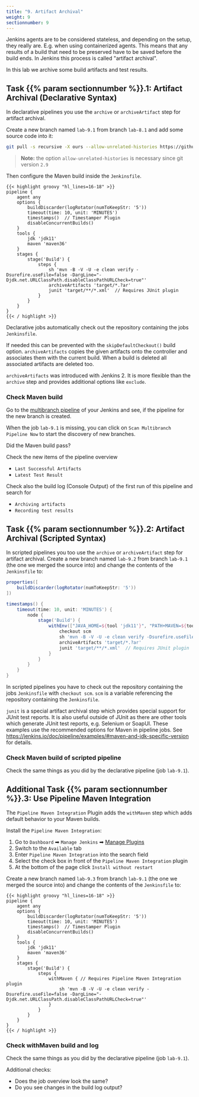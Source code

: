 ```yaml
---
title: "9. Artifact Archival"
weight: 9
sectionnumber: 9
---
```


Jenkins agents are to be considered stateless, and depending on the setup, they really are. E.g. when using containerized agents.
This means that any results of a build that need to be preserved have to be saved before the build ends.
In Jenkins this process is called "artifact archival".

In this lab we archive some build artifacts and test results.


## Task {{% param sectionnumber %}}.1: Artifact Archival (Declarative Syntax)

In declarative pipelines you use the ``archive`` or ``archiveArtifact`` step for artifact archival.

Create a new branch named ``lab-9.1`` from branch ``lab-8.1`` and add some source code into it:

```bash
git pull -s recursive -X ours --allow-unrelated-histories https://github.com/LableOrg/java-maven-junit-helloworld
```

> **Note:** the option ``allow-unrelated-histories`` is necessary since git version ``2.9``

Then configure the Maven build inside the ``Jenkinsfile``.

<!--
```groovy
pipeline {
    agent any // with hosted env use agent { label env.JOB_NAME.split('/')[0] }
```
-->

```
{{< highlight groovy "hl_lines=16-18" >}}
pipeline {
    agent any
    options {
        buildDiscarder(logRotator(numToKeepStr: '5'))
        timeout(time: 10, unit: 'MINUTES')
        timestamps()  // Timestamper Plugin
        disableConcurrentBuilds()
    }
    tools {
        jdk 'jdk11'
        maven 'maven36'
    }
    stages {
        stage('Build') {
            steps {
                sh 'mvn -B -V -U -e clean verify -Dsurefire.useFile=false -DargLine="-Djdk.net.URLClassPath.disableClassPathURLCheck=true"'
                archiveArtifacts 'target/*.?ar'
                junit 'target/**/*.xml'  // Requires JUnit plugin
            }
        }
    }
}
{{< / highlight >}}
```

Declarative jobs automatically check out the repository containing the jobs ``Jenkinsfile``.

If needed this can be prevented with the ``skipDefaultCheckout()`` build option. ``archiveArtifacts`` copies the given artifacts onto the controller and associates them with the current build. When a build is deleted all associated artifacts are deleted too.

``archiveArtifacts`` was introduced with Jenkins 2. It is more flexible than the ``archive`` step and provides additional options like ``exclude``.


### Check Maven build

Go to the [multibranch pipeline](http://localhost:8080/job/techlab/) of your Jenkins and see, if the pipeline for the new branch is created.

When the job `lab-9.1` is missing, you can click on `Scan Multibranch Pipeline Now` to start the discovery of new branches.

Did the Maven build pass?

Check the new items of the pipeline overview

* ``Last Successful Artifacts``
* ``Latest Test Result``

Check also the build log (Console Output) of the first run of this pipeline and search for

* ``Archiving artifacts``
* ``Recording test results``


## Task {{% param sectionnumber %}}.2: Artifact Archival (Scripted Syntax)

In scripted pipelines you too use the ``archive`` or ``archiveArtifact`` step for artifact archival.
Create a new branch named ``lab-9.2`` from branch ``lab-9.1`` (the one we merged the source into) and change the contents of the ``Jenkinsfile`` to:

<!--
```groovy
...
        node { // with hosted env use node(env.JOB_NAME.split('/')[0])
...
```
-->

```groovy
properties([
    buildDiscarder(logRotator(numToKeepStr: '5'))
])

timestamps() {
    timeout(time: 10, unit: 'MINUTES') {
        node {
            stage('Build') {
                withEnv(["JAVA_HOME=${tool 'jdk11'}", "PATH+MAVEN=${tool 'maven36'}/bin:${env.JAVA_HOME}/bin"]) {
                    checkout scm
                    sh 'mvn -B -V -U -e clean verify -Dsurefire.useFile=false -DargLine="-Djdk.net.URLClassPath.disableClassPathURLCheck=true"'
                    archiveArtifacts 'target/*.?ar'
                    junit 'target/**/*.xml'  // Requires JUnit plugin
                }
            }
        }
    }
}
```

In scripted pipelines you have to check out the repository containing the jobs ``Jenkinsfile`` with ``checkout scm``. ``scm`` is a variable referencing the repository containing the ``Jenkinsfile``.

``junit`` is a special artifact archival step which provides special support for JUnit test reports. It is also useful outside of JUnit as there are other tools which generate JUnit test reports, e.g. Selenium or SoapUI.
These examples use the recommended options for Maven in pipeline jobs.
See <https://jenkins.io/doc/pipeline/examples/#maven-and-jdk-specific-version> for details.


### Check Maven build of scripted pipeline

Check the same things as you did by the declarative pipeline (job `lab-9.1`).


## Additional Task {{% param sectionnumber %}}.3: Use Pipeline Maven Integration

The `Pipeline Maven Integration` Plugin adds the `withMaven` step which adds default behavior to your Maven builds.

Install the `Pipeline Maven Integration`:

1. Go to `Dashboard` ➡ `Manage Jenkins` ➡ [Manage Plugins](http://localhost:8080/pluginManager/)
1. Switch to the `Available` tab
1. Enter `Pipeline Maven Integration` into the search field
1. Select the check box in front of the `Pipeline Maven Integration` plugin
1. At the bottom of the page click `Install without restart`

Create a new branch named ``lab-9.3`` from branch ``lab-9.1`` (the one we merged the source into) and change the contents of the ``Jenkinsfile`` to:


<!--
```groovy
pipeline {
    agent any // with hosted env use agent { label env.JOB_NAME.split('/')[0] }
```
-->

```
{{< highlight groovy "hl_lines=16-18" >}}
pipeline {
    agent any
    options {
        buildDiscarder(logRotator(numToKeepStr: '5'))
        timeout(time: 10, unit: 'MINUTES')
        timestamps()  // Timestamper Plugin
        disableConcurrentBuilds()
    }
    tools {
        jdk 'jdk11'
        maven 'maven36'
    }
    stages {
        stage('Build') {
            steps {
                withMaven { // Requires Pipeline Maven Integration plugin
                    sh 'mvn -B -V -U -e clean verify -Dsurefire.useFile=false -DargLine="-Djdk.net.URLClassPath.disableClassPathURLCheck=true"'
                }
            }
        }
    }
}
{{< / highlight >}}
```


### Check withMaven build and log

Check the same things as you did by the declarative pipeline (job `lab-9.1`).

Additional checks:

* Does the job overview look the same?
* Do you see changes in the build log output?
